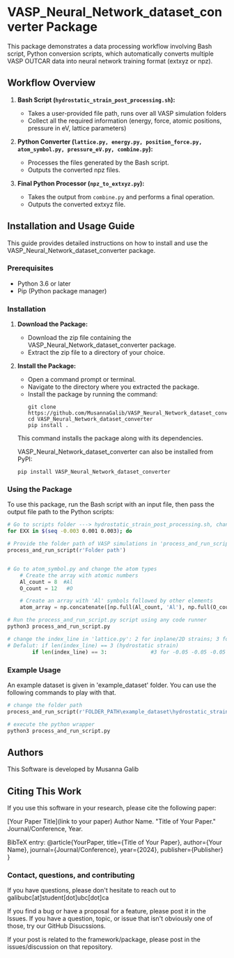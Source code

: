 # VASP_Neural_Network_dataset_converter Package

This package demonstrates a data processing workflow involving Bash script, Python conversion scripts, which automatically converts multiple VASP OUTCAR data into neural network training format (extxyz or npz).


## Workflow Overview

1. **Bash Script (`hydrostatic_strain_post_processing.sh`):**
   - Takes a user-provided file path, runs over all VASP simulation folders
   - Collect all the required information (energy, force, atomic positions, pressure in eV, lattice parameters)

2. **Python Converter (`lattice.py, energy.py, position_force.py, atom_symbol.py, pressure_eV.py, combine.py`):**
   - Processes the files generated by the Bash script.
   - Outputs the converted npz files.

3. **Final Python Processor (`npz_to_extxyz.py`):**
   - Takes the output from `combine.py` and performs a final operation.
   - Outputs the converted extxyz file.


## Installation and Usage Guide

This guide provides detailed instructions on how to install and use the VASP_Neural_Network_dataset_converter package.

### Prerequisites
- Python 3.6 or later
- Pip (Python package manager)

### Installation
1. **Download the Package:**
   - Download the zip file containing the VASP_Neural_Network_dataset_converter package.
   - Extract the zip file to a directory of your choice.

2. **Install the Package:**
   - Open a command prompt or terminal.
   - Navigate to the directory where you extracted the package.
   - Install the package by running the command:
     ```
     git clone https://github.com/MusannaGalib/VASP_Neural_Network_dataset_converter.git
     cd VASP_Neural_Network_dataset_converter
     pip install .
     ```
   This command installs the package along with its dependencies.

   VASP_Neural_Network_dataset_converter can also be installed from PyPI:
     ```
     pip install VASP_Neural_Network_dataset_converter
     ```

### Using the Package

To use this package, run the Bash script with an input file, then pass the output file path to the Python scripts:

```bash
# Go to scripts folder ---> hydrostatic_strain_post_processing.sh, change the following line according to your simulation range
for EXX in $(seq -0.003 0.001 0.003); do
```

```python
# Provide the folder path of VASP simulations in 'process_and_run_script.py'
process_and_run_script(r'Folder path')


# Go to atom_symbol.py and change the atom types
    # Create the array with atomic numbers
    Al_count = 8  #Al
    O_count = 12   #O

    # Create an array with 'Al' symbols followed by other elements
    atom_array = np.concatenate([np.full(Al_count, 'Al'), np.full(O_count, 'O')])

# Run the process_and_run_script.py script using any code runner
python3 process_and_run_script.py

```

```python
# change the index_line in 'lattice.py': 2 for inplane/2D strains; 3 for hydrostratic/3D strains
# Defalut: if len(index_line) == 3 (hydrostatic strain)
        if len(index_line) == 3:              #3 for -0.05 -0.05 -0.05   2 for -0.05 -0.05
```

### Example Usage

An example dataset is given in 'example_dataset' folder. You can use the following commands to play with that.

```python
# change the folder path
process_and_run_script(r'FOLDER_PATH\example_dataset\hydrostatic_strain')

# execute the python wrapper
python3 process_and_run_script.py
```
## Authors
This Software is developed by Musanna Galib


## Citing This Work
If you use this software in your research, please cite the following paper:

[Your Paper Title](link to your paper)
Author Name. "Title of Your Paper." Journal/Conference, Year.

BibTeX entry:
@article{YourPaper,
  title={Title of Your Paper},
  author={Your Name},
  journal={Journal/Conference},
  year={2024},
  publisher={Publisher}
}


### Contact, questions, and contributing
If you have questions, please don't hesitate to reach out to galibubc[at]student[dot]ubc[dot]ca

If you find a bug or have a proposal for a feature, please post it in the Issues. If you have a question, topic, or issue that isn't obviously one of those, try our GitHub Disucssions.

If your post is related to the framework/package, please post in the issues/discussion on that repository. 

